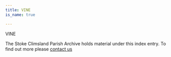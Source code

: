 ```yaml
---
title: VINE
is_name: true

---
```


VINE


The Stoke Climsland Parish Archive holds material under this index entry. To find out more please [contact us](/contact/)
